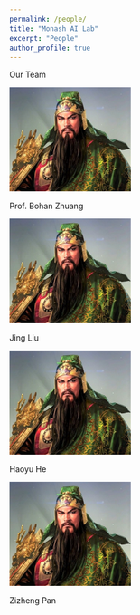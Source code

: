 ```yaml
---
permalink: /people/
title: "Monash AI Lab"
excerpt: "People"
author_profile: true
---
```


Our Team

<img src="../images/bohan.jpg" alt="bohan" style="zoom:33%;" />

Prof. Bohan Zhuang

<img src="../images/bohan.jpg" alt="jing" style="zoom:33%;" />

Jing Liu

<img src="../images/bohan.jpg" alt="haoyu" style="zoom:33%;" />

Haoyu He

<img src="../images/bohan.jpg" alt="zizheng" style="zoom:33%;" />

Zizheng Pan